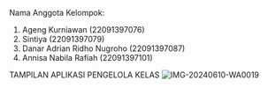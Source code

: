 Nama Anggota Kelompok:
1. Ageng Kurniawan (22091397076) 
2. Sintiya (22091397079) 
3. Danar Adrian Ridho Nugroho (22091397087) 
4. Annisa Nabila Rafiah (22091397101)

TAMPILAN APLIKASI PENGELOLA KELAS
![IMG-20240610-WA0019](https://github.com/sintiyaaa73/Aplikasi-Pengelola-Kelas/assets/124550908/332f83e8-2fa3-4324-b3d4-c2a46b9e62e4)
